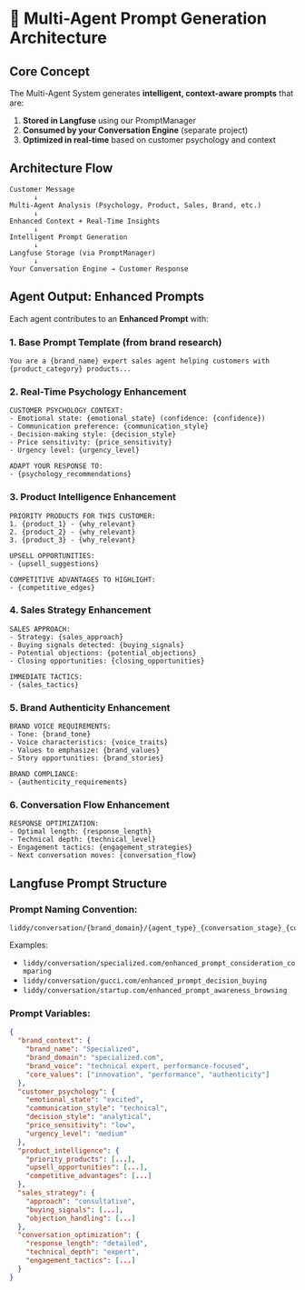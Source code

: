 # 🎯 Multi-Agent Prompt Generation Architecture

## Core Concept

The Multi-Agent System generates **intelligent, context-aware prompts** that are:
1. **Stored in Langfuse** using our PromptManager
2. **Consumed by your Conversation Engine** (separate project)
3. **Optimized in real-time** based on customer psychology and context

## Architecture Flow

```
Customer Message
      ↓
Multi-Agent Analysis (Psychology, Product, Sales, Brand, etc.)
      ↓
Enhanced Context + Real-Time Insights
      ↓
Intelligent Prompt Generation
      ↓
Langfuse Storage (via PromptManager)
      ↓
Your Conversation Engine → Customer Response
```

## Agent Output: Enhanced Prompts

Each agent contributes to an **Enhanced Prompt** with:

### 1. **Base Prompt Template** (from brand research)
```
You are a {brand_name} expert sales agent helping customers with {product_category} products...
```

### 2. **Real-Time Psychology Enhancement**
```
CUSTOMER PSYCHOLOGY CONTEXT:
- Emotional state: {emotional_state} (confidence: {confidence})
- Communication preference: {communication_style}
- Decision-making style: {decision_style}
- Price sensitivity: {price_sensitivity}
- Urgency level: {urgency_level}

ADAPT YOUR RESPONSE TO:
- {psychology_recommendations}
```

### 3. **Product Intelligence Enhancement**
```
PRIORITY PRODUCTS FOR THIS CUSTOMER:
1. {product_1} - {why_relevant}
2. {product_2} - {why_relevant}
3. {product_3} - {why_relevant}

UPSELL OPPORTUNITIES:
- {upsell_suggestions}

COMPETITIVE ADVANTAGES TO HIGHLIGHT:
- {competitive_edges}
```

### 4. **Sales Strategy Enhancement**
```
SALES APPROACH:
- Strategy: {sales_approach}
- Buying signals detected: {buying_signals}
- Potential objections: {potential_objections}
- Closing opportunities: {closing_opportunities}

IMMEDIATE TACTICS:
- {sales_tactics}
```

### 5. **Brand Authenticity Enhancement**
```
BRAND VOICE REQUIREMENTS:
- Tone: {brand_tone}
- Voice characteristics: {voice_traits}
- Values to emphasize: {brand_values}
- Story opportunities: {brand_stories}

BRAND COMPLIANCE:
- {authenticity_requirements}
```

### 6. **Conversation Flow Enhancement**
```
RESPONSE OPTIMIZATION:
- Optimal length: {response_length}
- Technical depth: {technical_level}
- Engagement tactics: {engagement_strategies}
- Next conversation moves: {conversation_flow}
```

## Langfuse Prompt Structure

### Prompt Naming Convention:
```
liddy/conversation/{brand_domain}/{agent_type}_{conversation_stage}_{customer_intent}
```

Examples:
- `liddy/conversation/specialized.com/enhanced_prompt_consideration_comparing`
- `liddy/conversation/gucci.com/enhanced_prompt_decision_buying`
- `liddy/conversation/startup.com/enhanced_prompt_awareness_browsing`

### Prompt Variables:
```json
{
  "brand_context": {
    "brand_name": "Specialized",
    "brand_domain": "specialized.com",
    "brand_voice": "technical expert, performance-focused",
    "core_values": ["innovation", "performance", "authenticity"]
  },
  "customer_psychology": {
    "emotional_state": "excited",
    "communication_style": "technical", 
    "decision_style": "analytical",
    "price_sensitivity": "low",
    "urgency_level": "medium"
  },
  "product_intelligence": {
    "priority_products": [...],
    "upsell_opportunities": [...],
    "competitive_advantages": [...]
  },
  "sales_strategy": {
    "approach": "consultative",
    "buying_signals": [...],
    "objection_handling": [...]
  },
  "conversation_optimization": {
    "response_length": "detailed",
    "technical_depth": "expert",
    "engagement_tactics": [...]
  }
}
```